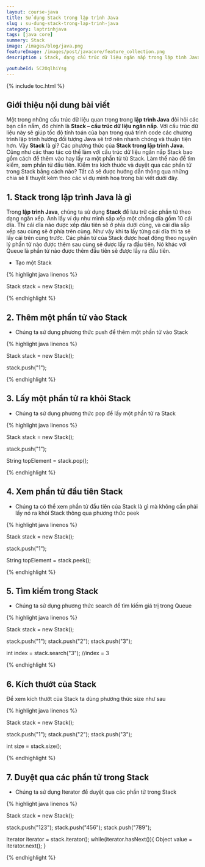 ```yaml
---
layout: course-java
title: Sử dụng Stack trong lập trình Java
slug : su-dung-stack-trong-lap-trinh-java
category: laptrinhjava
tags: [java core]
summery: Stack
image: /images/blog/java.png
featureImage: /images/post/javacore/feature_collection.png
description : Stack, dạng cấu trúc dữ liệu ngăn nắp trong lập tình Java. Với cấu trúc dữ liệu này sẽ giúp tốc độ tính toán của bạn trong quá trình code các chương trình lập trình hướng đối tượng Java sẽ trở nên nhanh chóng và thuận tiện hơn. Vậy Stack là gì? Các phương thức của Stack trong lập trình Java. Cũng như các thao tác có thể làm với cấu trúc dữ liệu ngăn nắp Stack bao gồm cách để thêm vào hay lấy ra một phần tử từ Stack. Làm thế nào để tìm kiếm, xem phần tử đầu tiên. Kiểm tra kích thước và duyệt qua các phần tử trong Stack bằng cách nào? Tất cả sẽ được hướng dẫn thông qua những chia sẻ lí thuyết kèm theo các ví dụ minh hoạ trong bài viết dưới đây.

youtubeId: 5C2OqlhiYsg
---
```


{% include toc.html %}

## **Giới thiệu nội dung bài viết**

Một trong những cấu trúc dữ liệu quan trọng trong <b>lập trình Java</b> đòi hỏi các bạn cần nắm, đó chính là <b>Stack – cấu trúc dữ liệu ngăn nắp</b>. Với cấu trúc dữ liệu này sẽ giúp tốc độ tính toán của bạn trong quá trình code các chương trình lập trình hướng đối tượng Java sẽ trở nên nhanh chóng và thuận tiện hơn.
Vậy <b>Stack</b> là gì? Các phương thức của <b>Stack trong lập trình Java</b>. Cũng như các thao tác có thể làm với cấu trúc dữ liệu ngăn nắp Stack bao gồm cách để thêm vào hay lấy ra một phần tử từ Stack. Làm thế nào để tìm kiếm, xem phần tử đầu tiên. Kiểm tra kích thước và duyệt qua các phần tử trong Stack bằng cách nào? Tất cả sẽ được hướng dẫn thông qua những chia sẻ lí thuyết kèm theo các ví dụ minh hoạ trong bài viết dưới đây.


## **1. Stack trong lập trình Java là gì**

Trong <b>lập trình Java</b>, chúng ta sử dụng <b>Stack</b> để lưu trữ các phần tử theo dạng ngăn xếp. Anh lấy ví dụ như mình sắp xếp một chồng dĩa gồm 10 cái dĩa. Thì cái dĩa nào được xếp đầu tiên sẽ ở phía dưới cùng, và cái dĩa sắp xếp sau cùng sẽ ở phía trên cùng. Như vậy khi ta lấy từng cái dĩa thì ta sẽ lấy cái trên cùng trước. Các phần tử của Stack được hoạt động theo nguyên lý phần tử nào được thêm sau cùng sẽ được lấy ra đầu tiên. Nó khác với Queue là phần tử nào được thêm đầu tiên sẽ được lấy ra đầu tiên.

- Tạo một Stack

{% highlight java linenos %}

Stack stack = new Stack();

{% endhighlight %}

## **2. Thêm một phần tử vào Stack**

 - Chúng ta sử dụng phương thức push để thêm một phần tử vào Stack

{% highlight java linenos %}

Stack<String> stack = new Stack<String>();

stack.push("1");

{% endhighlight %}

## **3. Lấy một phần tử ra khỏi Stack**

 - Chúng ta sử dụng phương thức pop để lấy một phần tử ra Stack

{% highlight java linenos %}

Stack<String> stack = new Stack<String>();

stack.push("1");

String topElement = stack.pop();

{% endhighlight %}

## **4. Xem phần tử đầu tiên Stack**

- Chúng ta có thể xem phần tử đầu tiên của Stack là gì mà không cần phải lấy nó ra khỏi Stack thông qua phương thức peek

{% highlight java linenos %}

Stack<String> stack = new Stack<String>();

stack.push("1");

String topElement = stack.peek();

{% endhighlight %}

## **5. Tìm kiếm trong Stack**

- Chúng ta sử dụng phương thức search để tìm kiếm giá trị trong Queue

{% highlight java linenos %}

Stack<String> stack = new Stack<String>();

stack.push("1");
stack.push("2");
stack.push("3");

int index = stack.search("3");     //index = 3

{% endhighlight %}

## **6. Kích thướt của Stack**

Để xem kích thướt của Stack ta dùng phương thức size như sau

{% highlight java linenos %}

Stack<String> stack = new Stack<String>();

stack.push("1");
stack.push("2");
stack.push("3");

int size = stack.size();

{% endhighlight %}

## **7. Duyệt qua các phần tử trong Stack**

- Chúng ta sử dụng Iterator để duyệt qua các phần tử trong Stack

{% highlight java linenos %}

Stack<String> stack = new Stack<String>();

stack.push("123");
stack.push("456");
stack.push("789");

Iterator iterator = stack.iterator();
while(iterator.hasNext()){
    Object value = iterator.next();
}

{% endhighlight %}


















